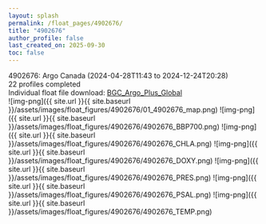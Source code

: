 ```yaml
---
layout: splash
permalink: /float_pages/4902676/
title: "4902676"
author_profile: false
last_created_on: 2025-09-30
toc: false
---
```

 
4902676: Argo Canada (2024-04-28T11:43 to 2024-12-24T20:28)\
22 profiles completed\
Individual float file download: [BGC_Argo_Plus_Global](https://ftp.soest.hawaii.edu/bgc_argo_plus/Individual_Floats/outliers_removed/4902676_Sprof_processed.nc)\
![img-png]({{ site.url }}{{ site.baseurl }}/assets/images/float_figures/4902676/01_4902676_map.png)
![img-png]({{ site.url }}{{ site.baseurl }}/assets/images/float_figures/4902676/4902676_BBP700.png)
![img-png]({{ site.url }}{{ site.baseurl }}/assets/images/float_figures/4902676/4902676_CHLA.png)
![img-png]({{ site.url }}{{ site.baseurl }}/assets/images/float_figures/4902676/4902676_DOXY.png)
![img-png]({{ site.url }}{{ site.baseurl }}/assets/images/float_figures/4902676/4902676_PRES.png)
![img-png]({{ site.url }}{{ site.baseurl }}/assets/images/float_figures/4902676/4902676_PSAL.png)
![img-png]({{ site.url }}{{ site.baseurl }}/assets/images/float_figures/4902676/4902676_TEMP.png)
